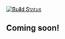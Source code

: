 [![Build Status](https://travis-ci.org/AlbertoALopez/yes-taco.svg?branch=master)](https://travis-ci.org/AlbertoALopez/yes-taco)

## Coming soon!
